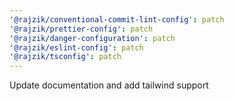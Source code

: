 ```yaml
---
'@rajzik/conventional-commit-lint-config': patch
'@rajzik/prettier-config': patch
'@rajzik/danger-configuration': patch
'@rajzik/eslint-config': patch
'@rajzik/tsconfig': patch
---
```


Update documentation and add tailwind support
